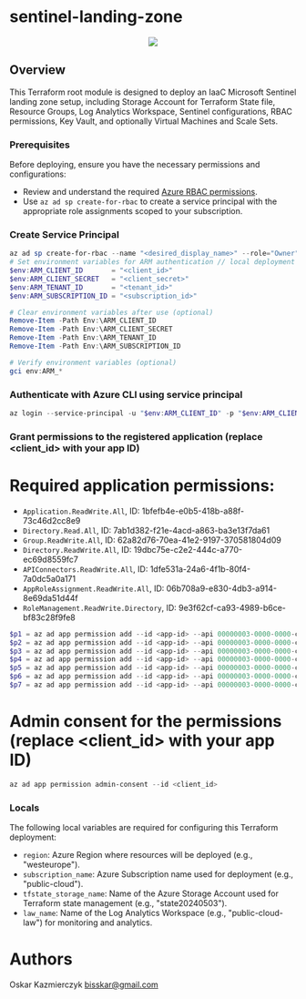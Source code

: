 sentinel-landing-zone
===========

<p align="center">
  <img src="https://github.com/bisskar/SentinelContent/assets/65374155/5dc93d74-1cc3-4e1f-83e5-d45aac05a9c4">
</p>

## Overview
This Terraform root module is designed to deploy an IaaC Microsoft Sentinel landing zone setup, including Storage Account for Terraform State file, Resource Groups, Log Analytics Workspace, Sentinel configurations, RBAC permissions, Key Vault, and optionally Virtual Machines and Scale Sets.

### Prerequisites
Before deploying, ensure you have the necessary permissions and configurations:
- Review and understand the required [Azure RBAC permissions](https://learn.microsoft.com/en-us/entra/identity/role-based-access-control/permissions-reference).
- Use `az ad sp create-for-rbac` to create a service principal with the appropriate role assignments scoped to your subscription.

### Create Service Principal
```powershell
az ad sp create-for-rbac --name "<desired_display_name>" --role="Owner" --scopes="/subscriptions/<subscription_id>"
# Set environment variables for ARM authentication // local deployment
$env:ARM_CLIENT_ID       = "<client_id>"
$env:ARM_CLIENT_SECRET   = "<client_secret>"
$env:ARM_TENANT_ID       = "<tenant_id>"
$env:ARM_SUBSCRIPTION_ID = "<subscription_id>"

# Clear environment variables after use (optional)
Remove-Item -Path Env:\ARM_CLIENT_ID
Remove-Item -Path Env:\ARM_CLIENT_SECRET
Remove-Item -Path Env:\ARM_TENANT_ID
Remove-Item -Path Env:\ARM_SUBSCRIPTION_ID

# Verify environment variables (optional)
gci env:ARM_*
```

### Authenticate with Azure CLI using service principal
```powershell
az login --service-principal -u "$env:ARM_CLIENT_ID" -p "$env:ARM_CLIENT_SECRET" --tenant "$env:ARM_TENANT_ID"
```

### Grant permissions to the registered application (replace <client_id> with your app ID)
# Required application permissions:

- `Application.ReadWrite.All`, ID: 1bfefb4e-e0b5-418b-a88f-73c46d2cc8e9	
- `Directory.Read.All`, ID: 7ab1d382-f21e-4acd-a863-ba3e13f7da61	
- `Group.ReadWrite.All`, ID: 62a82d76-70ea-41e2-9197-370581804d09	
- `Directory.ReadWrite.All`, ID: 19dbc75e-c2e2-444c-a770-ec69d8559fc7	
- `APIConnectors.ReadWrite.All`, ID: 1dfe531a-24a6-4f1b-80f4-7a0dc5a0a171	
- `AppRoleAssignment.ReadWrite.All`, ID: 06b708a9-e830-4db3-a914-8e69da51d44f	
- `RoleManagement.ReadWrite.Directory`, ID: 9e3f62cf-ca93-4989-b6ce-bf83c28f9fe8	

```powershell
$p1 = az ad app permission add --id <app-id> --api 00000003-0000-0000-c000-000000000000 --api-permissions 1bfefb4e-e0b5-418b-a88f-73c46d2cc8e9=Role
$p2 = az ad app permission add --id <app-id> --api 00000003-0000-0000-c000-000000000000 --api-permissions 7ab1d382-f21e-4acd-a863-ba3e13f7da61=Role
$p3 = az ad app permission add --id <app-id> --api 00000003-0000-0000-c000-000000000000 --api-permissions 62a82d76-70ea-41e2-9197-370581804d09=Role
$p4 = az ad app permission add --id <app-id> --api 00000003-0000-0000-c000-000000000000 --api-permissions 19dbc75e-c2e2-444c-a770-ec69d8559fc7=Role
$p5 = az ad app permission add --id <app-id> --api 00000003-0000-0000-c000-000000000000 --api-permissions 1dfe531a-24a6-4f1b-80f4-7a0dc5a0a171=Role
$p6 = az ad app permission add --id <app-id> --api 00000003-0000-0000-c000-000000000000 --api-permissions 06b708a9-e830-4db3-a914-8e69da51d44f=Role
$p7 = az ad app permission add --id <app-id> --api 00000003-0000-0000-c000-000000000000 --api-permissions 9e3f62cf-ca93-4989-b6ce-bf83c28f9fe8=Role
```

# Admin consent for the permissions (replace <client_id> with your app ID)

```powershell
az ad app permission admin-consent --id <client_id>
```

### Locals
The following local variables are required for configuring this Terraform deployment:

- `region`: Azure Region where resources will be deployed (e.g., "westeurope").
- `subscription_name`: Azure Subscription name used for deployment (e.g., "public-cloud").
- `tfstate_storage_name`: Name of the Azure Storage Account used for Terraform state management (e.g., "state20240503").
- `law_name`: Name of the Log Analytics Workspace (e.g., "public-cloud-law") for monitoring and analytics.


Authors
=======
Oskar Kazmierczyk
bisskar@gmail.com





